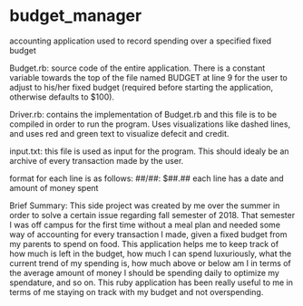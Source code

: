 # budget_manager
accounting application used to record spending over a specified fixed budget

Budget.rb: source code of the entire application. There is a constant variable towards the top of the file named BUDGET at line 9 for the user to adjust to his/her fixed budget (required before starting the application, otherwise defaults to $100).

Driver.rb: contains the implementation of Budget.rb and this file is to be compiled in order to run the program. Uses visualizations like dashed lines, and uses red and green text to visualize defecit and credit.

input.txt: this file is used as input for the program. This should idealy be an archive of every transaction made by the user.

format for each line is as follows: ##/##: $##.##
each line has a date and amount of money spent

Brief Summary:
This side project was created by me over the summer in order to solve a certain issue regarding fall semester of 2018. That semester I was
off campus for the first time without a meal plan and needed some way of accounting for every transaction I made, given a fixed budget from
my parents to spend on food. This application helps me to keep track of how much is left in the budget, how much I can spend luxuriously,
what the current trend of my spending is, how much above or below am I in terms of the average amount of money I should be spending daily to
optimize my spendature, and so on. This ruby application has been really useful to me in terms of me staying on track with my budget and not
overspending.
